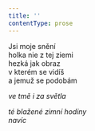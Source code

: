 ```yaml
---
title: ''
contentType: prose
---
```


<section>

Jsi moje snění  
holka nie z tej ziemi  
hezká jak obraz  
v kterém se vidíš  
a jemuž se podobám

_ve tmě i za světla_

</section>

<section>

_té blažené zimní hodiny  
navíc_

</section>
